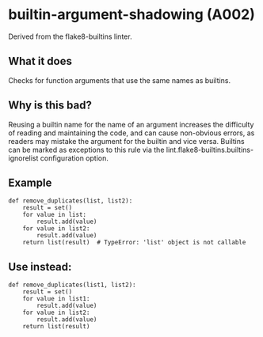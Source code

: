# builtin-argument-shadowing (A002)
Derived from the flake8-builtins linter.
## What it does
Checks for function arguments that use the same names as builtins.
## Why is this bad?
Reusing a builtin name for the name of an argument increases the
difficulty of reading and maintaining the code, and can cause
non-obvious errors, as readers may mistake the argument for the
builtin and vice versa.
Builtins can be marked as exceptions to this rule via the
lint.flake8-builtins.builtins-ignorelist configuration option.
## Example
```
def remove_duplicates(list, list2):
    result = set()
    for value in list:
        result.add(value)
    for value in list2:
        result.add(value)
    return list(result)  # TypeError: 'list' object is not callable
```
## Use instead:
```
def remove_duplicates(list1, list2):
    result = set()
    for value in list1:
        result.add(value)
    for value in list2:
        result.add(value)
    return list(result)
```